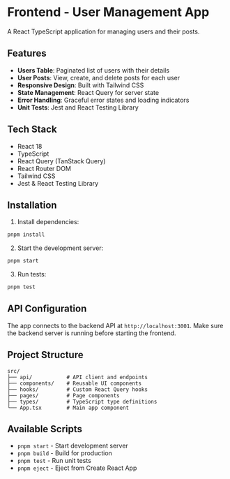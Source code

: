 # Frontend - User Management App

A React TypeScript application for managing users and their posts.

## Features

- **Users Table**: Paginated list of users with their details
- **User Posts**: View, create, and delete posts for each user
- **Responsive Design**: Built with Tailwind CSS
- **State Management**: React Query for server state
- **Error Handling**: Graceful error states and loading indicators
- **Unit Tests**: Jest and React Testing Library

## Tech Stack

- React 18
- TypeScript
- React Query (TanStack Query)
- React Router DOM
- Tailwind CSS
- Jest & React Testing Library

## Installation

1. Install dependencies:
```bash
pnpm install
```

2. Start the development server:
```bash
pnpm start
```

3. Run tests:
```bash
pnpm test
```

## API Configuration

The app connects to the backend API at `http://localhost:3001`. Make sure the backend server is running before starting the frontend.

## Project Structure

```
src/
├── api/           # API client and endpoints
├── components/    # Reusable UI components
├── hooks/         # Custom React Query hooks
├── pages/         # Page components
├── types/         # TypeScript type definitions
└── App.tsx        # Main app component
```

## Available Scripts

- `pnpm start` - Start development server
- `pnpm build` - Build for production
- `pnpm test` - Run unit tests
- `pnpm eject` - Eject from Create React App